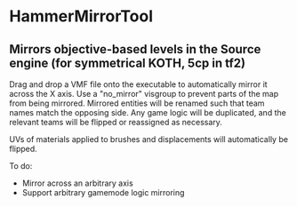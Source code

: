 # HammerMirrorTool
## Mirrors objective-based levels in the Source engine (for symmetrical KOTH, 5cp in tf2)

Drag and drop a VMF file onto the executable to automatically mirror it across the X axis.
Use a "no_mirror" visgroup to prevent parts of the map from being mirrored.
  Mirrored entities will be renamed such that team names match the opposing side.
  Any game logic will be duplicated, and the relevant teams will be flipped or reassigned as necessary.
  
UVs of materials applied to brushes and displacements will automatically be flipped.

To do:
- Mirror across an arbitrary axis
- Support arbitrary gamemode logic mirroring

